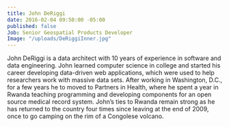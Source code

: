 ```yaml
---
title: John DeRiggi
date: 2016-02-04 09:50:00 -05:00
published: false
Job: Senior Geospatial Products Developer
Image: "/uploads/DeRiggiInner.jpg"
---
```


John DeRiggi is a data architect with 10 years of experience in software and data engineering. John learned computer science in college and started his career developing data-driven web applications, which were used to help researchers work with massive data sets. After working in Washington, D.C., for a few years he to moved to Partners in Health, where he spent a year in Rwanda teaching programming and developing components for an open source medical record system. John’s ties to Rwanda remain strong as he has returned to the country four times since leaving at the end of 2009, once to go camping on the rim of a Congolese volcano.